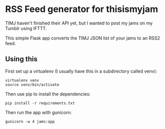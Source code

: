 RSS Feed generator for thisismyjam
==================================

TIMJ haven't finished their API yet, but I wanted to post my jams on my Tumblr using IFTTT.

This simple Flask app converts the TIMJ JSON list of your jams to an RSS2 feed.

Using this
----------

First set up a virtualenv (I usually have this in a subdirectory called venv):

    virtualenv venv
    source venv/bin/activate

Then use pip to install the dependencies:

    pip install -r requirements.txt

Then run the app with gunicorn:

    gunicorn -w 4 jams:app

